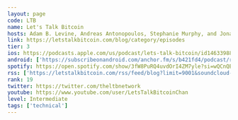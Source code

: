 ```yaml
---
layout: page
code: LTB
name: Let's Talk Bitcoin
hosts: Adam B. Levine, Andreas Antonopoulos, Stephanie Murphy, and Jonathan Mohan
link: https://letstalkbitcoin.com/blog/category/episodes
tier: 3
ios: https://podcasts.apple.com/us/podcast/lets-talk-bitcoin/id1463398832
android: ['https://subscribeonandroid.com/anchor.fm/s/b421fd4/podcast/rss']
spotify: https://open.spotify.com/show/3fW8PuRQ4uvdOrI4ZM7yle?si=wQCnQEjJSvWJS3JvE3rAEQ
rss: ['https://letstalkbitcoin.com/rss/feed/blog?limit=9001&soundcloud-id=true&audio-url=true&sites=1']
rank: 19
twitter: https://twitter.com/theltbnetwork
youtube: https://www.youtube.com/user/LetsTalkBitcoinChan
level: Intermediate
tags: ['technical']
---
```

